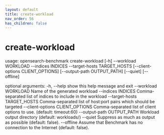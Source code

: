 ```yaml
---
layout: default
title: create-workload
nav_order: 56
has_children: false
---
```


# create-workload

usage: opensearch-benchmark create-workload [-h] --workload WORKLOAD --indices INDICES --target-hosts TARGET_HOSTS [--client-options CLIENT_OPTIONS] [--output-path OUTPUT_PATH] [--quiet] [--offline]

optional arguments:
  -h, --help            show this help message and exit
  --workload WORKLOAD   Name of the generated workload
  --indices INDICES     Comma-separated list of indices to include in the workload
  --target-hosts TARGET_HOSTS
                        Comma-separated list of host:port pairs which should be targeted
  --client-options CLIENT_OPTIONS
                        Comma-separated list of client options to use. (default: timeout:60)
  --output-path OUTPUT_PATH
                        Workload output directory (default: workloads/)
  --quiet               Suppress as much as output as possible (default: false).
  --offline             Assume that Benchmark has no connection to the Internet (default: false).